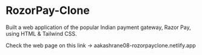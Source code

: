 # RozorPay-Clone
Built a web application of the popular Indian payment gateway, Razor Pay, using HTML &amp; Tailwind CSS.

Check the web page on this link -> aakashrane08-rozorpayclone.netlify.app
